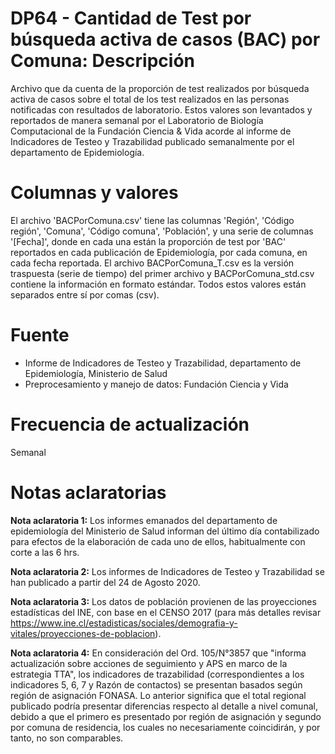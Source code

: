 # DP64 - Cantidad de Test por búsqueda activa de casos (BAC) por Comuna: Descripción
Archivo que da cuenta de la proporción de test realizados por búsqueda activa de casos sobre el total de los test realizados en las personas notificadas con resultados de laboratorio.
Estos valores son levantados y reportados de manera semanal por el Laboratorio de Biología Computacional de la Fundación Ciencia & Vida 
acorde al informe de Indicadores de Testeo y Trazabilidad publicado semanalmente por el departamento de Epidemiología.

# Columnas y valores

El archivo 'BACPorComuna.csv' tiene las columnas 'Región', 'Código región', 'Comuna', 'Código comuna', 'Población', y una serie de columnas '[Fecha]', donde en cada una están la proporción de test por 'BAC' reportados en cada publicación de Epidemiología, por cada comuna, en cada fecha reportada. El archivo BACPorComuna_T.csv es la versión traspuesta (serie de tiempo) del primer archivo y BACPorComuna_std.csv contiene la información en formato estándar. Todos estos valores están separados entre sí por comas (csv).

# Fuente
* Informe de Indicadores de Testeo y Trazabilidad, departamento de Epidemiología, Ministerio de Salud
* Preprocesamiento y manejo de datos: Fundación Ciencia y Vida

# Frecuencia de actualización
Semanal

# Notas aclaratorias

**Nota aclaratoria 1:** Los informes emanados del departamento de epidemiología del Ministerio de Salud informan del último día contabilizado para efectos de la elaboración de cada uno de ellos, habitualmente con corte a las 6 hrs.

**Nota aclaratoria 2:** Los informes de Indicadores de Testeo y Trazabilidad se han publicado a partir del 24 de Agosto 2020.

**Nota aclaratoria 3:** Los datos de población provienen de las proyecciones estadísticas del INE, con base en el CENSO 2017 (para más detalles revisar https://www.ine.cl/estadisticas/sociales/demografia-y-vitales/proyecciones-de-poblacion).

**Nota aclaratoria 4:** En consideración del Ord. 105/N°3857 que "informa actualización sobre acciones de seguimiento y APS en marco de la estrategia TTA", los indicadores de trazabilidad (correspondientes a los indicadores 5, 6, 7 y Razón de contactos) se presentan basados según región de asignación FONASA. Lo anterior significa que el total regional publicado podría presentar diferencias respecto al detalle a nivel comunal, debido a que el primero es presentado por región de asignación y segundo por comuna de residencia, los cuales no necesariamente coincidirán, y por tanto, no son comparables.